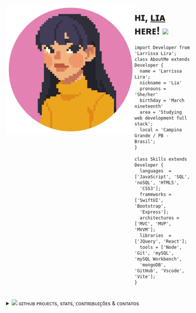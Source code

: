 ### 
<img align="left" width="350" src="https://github.com/larrissalira/larrissalira/blob/main/img/a.png?raw=true">

<h1> ʜɪ, <a href="https://github.com/larrissalira">ʟɪᴀ</a> ʜᴇʀᴇ! <img src="https://emojis.slackmojis.com/emojis/images/1643515618/16402/pink_computer.gif?1643515618" width="25px"></h1>


```cool
import Developer from 'Larrissa Lira';
class AboutMe extends Developer {
  name = 'Larrissa Lira';
  nickname = 'Lia'
  pronouns = 'She/her'
  birthday = 'March nineteenth'
  area = 'Studying web development full stack';
  local = 'Campina Grande / PB - Brasil';
}

class Skills extends Developer {
  languages  = ['JavaScript', 'SQL', 'noSQL', 'HTML5',
  'CSS3'];
  frameworks = ['SwiftUI', 'Bootstrap',
  'Express'];
  architectures = ['MVC', 'MVP', 'MVVM'];
  libraries  = ['JQuery', 'React'];
  tools = ['Node', 'Git', 'mySQL', 'mySQL Workbench', 
  'mongoDB', 'GitHub', 'Vscode', 'Vite']; 
}
```


#
<details>
<summary> <img src="https://emojis.slackmojis.com/emojis/images/1643514312/2835/aaaaaaaaa.png?1643514312" width="26px"> ɢɪᴛʜᴜʙ ᴘʀᴏᴊᴇᴄᴛs, sᴛᴀᴛs, ᴄᴏɴᴛʀɪʙᴜɪᴄ̧ᴏ̃ᴇs & ᴄᴏɴᴛᴀᴛᴏs </summary>
<br />


<div align="left">

[![Lia's GitHub stats](https://github-readme-stats.vercel.app/api?username=larrissalira&hide=stars,prs&show_icons=true&title_color=ff79c6&bg_color=2d333b&text_color=ff8c00&icon_color=e7de79&hide_border=true)](https://github.com/larrissalira/github-readme-stats)
 
</div>
  
<div style="display: inline_block" width="100px">
  <a href="https://github.com/larrissalira/Projeto-M4-API_REST">
    <img src="https://github-readme-stats.vercel.app/api/pin?username=larrissalira&repo=Projeto-M4-API_REST&show_owner=Lia&show_icons=true&title_color=ff79c6&bg_color=2d333b&text_color=ff8c00&icon_color=e7de79&hide_border=true"></img>
  </a>
  <a href="https://github.com/larrissalira/Analise-Game-of-Thrones">
    <img src="https://github-readme-stats.vercel.app/api/pin?username=larrissalira&repo=Analise-Game-of-Thrones&show_owner=Lia&show_icons=true&title_color=ff79c6&bg_color=2d333b&text_color=ff8c00&icon_color=e7de79&hide_border=true">
  </a>
</div

<div align="left">
  
![snake gif](https://github.com/larrissalira/larrissalira/blob/output/github-contribution-grid-snake.svg)
  
</div>

<div align="center">
  
[![Linkedin Badge](https://img.shields.io/badge/-LarrissaLira-ce5b9d?style=flat-square&logo=Linkedin&logoColor=white&link=https://www.linkedin.com/in/larrissagdelira/)](https://www.linkedin.com/in/larrissagdelira/)
[![Instagram Badge](https://img.shields.io/badge/-li4bo-ce5b9d?style=flat-square&logo=Instagram&logoColor=white&link=https://www.instagram.com/li4bo/)](https://www.instagram.com/li4bo/)
[![Gmail Badge](https://img.shields.io/badge/-laailira@gmail.com-ce5b9d?style=flat-square&logo=Gmail&logoColor=white&link=mailto:laailira@gmail.com)](mailto:laailira@gmail.com)
[![GitHube Badge](https://img.shields.io/badge/-larrissalira-ce5b9d?style=flat-square&logo=Github&logoColor=white&link=https://github.com/larrissalira)](https://github.com/larrissalira)
  

  
</div>

</details>



















<!--
**larrissalira/larrissalira** is a ✨ _special_ ✨ repository because its `README.md` (this file) appears on your GitHub profile.

Here are some ideas to get you started:

- 🔭 I’m currently working on ...
- 🌱 I’m currently learning ...
- 👯 I’m looking to collaborate on ...
- 🤔 I’m looking for help with ...
- 💬 Ask me about ...
- 📫 How to reach me: ...
- 😄 Pronouns: ...
- ⚡ Fun fact: ...
-->

